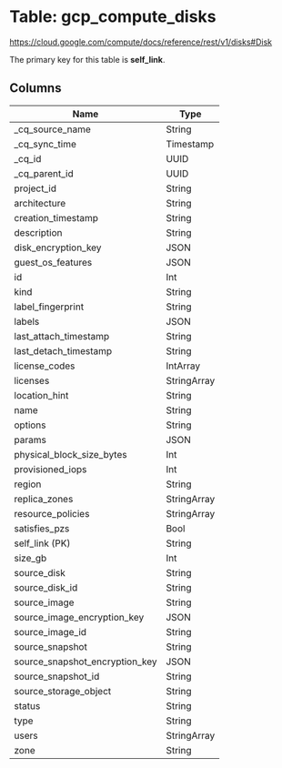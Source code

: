 # Table: gcp_compute_disks

https://cloud.google.com/compute/docs/reference/rest/v1/disks#Disk

The primary key for this table is **self_link**.



## Columns
| Name          | Type          |
| ------------- | ------------- |
|_cq_source_name|String|
|_cq_sync_time|Timestamp|
|_cq_id|UUID|
|_cq_parent_id|UUID|
|project_id|String|
|architecture|String|
|creation_timestamp|String|
|description|String|
|disk_encryption_key|JSON|
|guest_os_features|JSON|
|id|Int|
|kind|String|
|label_fingerprint|String|
|labels|JSON|
|last_attach_timestamp|String|
|last_detach_timestamp|String|
|license_codes|IntArray|
|licenses|StringArray|
|location_hint|String|
|name|String|
|options|String|
|params|JSON|
|physical_block_size_bytes|Int|
|provisioned_iops|Int|
|region|String|
|replica_zones|StringArray|
|resource_policies|StringArray|
|satisfies_pzs|Bool|
|self_link (PK)|String|
|size_gb|Int|
|source_disk|String|
|source_disk_id|String|
|source_image|String|
|source_image_encryption_key|JSON|
|source_image_id|String|
|source_snapshot|String|
|source_snapshot_encryption_key|JSON|
|source_snapshot_id|String|
|source_storage_object|String|
|status|String|
|type|String|
|users|StringArray|
|zone|String|